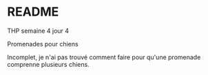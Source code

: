 # README

THP semaine 4 jour 4

Promenades pour chiens

Incomplet, je n'ai pas trouvé comment faire pour qu'une promenade comprenne plusieurs chiens.